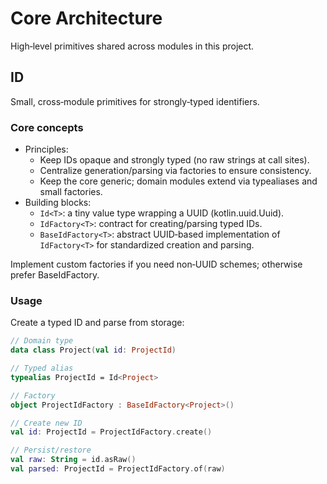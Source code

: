 # Core Architecture

High‑level primitives shared across modules in this project.

## ID

Small, cross‑module primitives for strongly‑typed identifiers.

### Core concepts

- Principles:
  - Keep IDs opaque and strongly typed (no raw strings at call sites).
  - Centralize generation/parsing via factories to ensure consistency.
  - Keep the core generic; domain modules extend via typealiases and small factories.
- Building blocks:
  - `Id<T>`: a tiny value type wrapping a UUID (kotlin.uuid.Uuid).
  - `IdFactory<T>`: contract for creating/parsing typed IDs.
  - `BaseIdFactory<T>`: abstract UUID‑based implementation of `IdFactory<T>` for standardized creation and parsing.

Implement custom factories if you need non‑UUID schemes; otherwise prefer BaseIdFactory.

### Usage

Create a typed ID and parse from storage:

```kotlin
// Domain type
data class Project(val id: ProjectId)

// Typed alias
typealias ProjectId = Id<Project>

// Factory
object ProjectIdFactory : BaseIdFactory<Project>()

// Create new ID
val id: ProjectId = ProjectIdFactory.create()

// Persist/restore
val raw: String = id.asRaw()
val parsed: ProjectId = ProjectIdFactory.of(raw)
```


